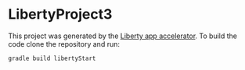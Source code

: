 # LibertyProject3

This project was generated by the [Liberty app accelerator](http://liberty-starter.wasdev.developer.ibm.com/start/api/). To build the code clone the repository and run:

```
gradle build libertyStart
```